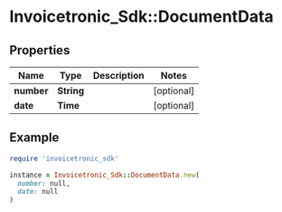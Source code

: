 # Invoicetronic_Sdk::DocumentData

## Properties

| Name | Type | Description | Notes |
| ---- | ---- | ----------- | ----- |
| **number** | **String** |  | [optional] |
| **date** | **Time** |  | [optional] |

## Example

```ruby
require 'invoicetronic_sdk'

instance = Invoicetronic_Sdk::DocumentData.new(
  number: null,
  date: null
)
```

